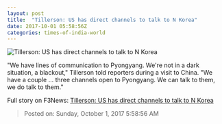 ```yaml
---
layout: post
title:  "Tillerson: US has direct channels to talk to N Korea"
date: 2017-10-01 05:58:56Z
categories: times-of-india-world
---
```


![Tillerson: US has direct channels to talk to N Korea](http://timesofindia.indiatimes.com/photo/msid-60899057/60899057.jpg?661177)

"We have lines of communication to Pyongyang. We're not in a dark situation, a blackout," Tillerson told reporters during a visit to China. "We have a couple ... three channels open to Pyongyang. We can talk to them, we do talk to them."


Full story on F3News: [Tillerson: US has direct channels to talk to N Korea](http://www.f3nws.com/n/FbDKgF)

> Posted on: Sunday, October 1, 2017 5:58:56 AM
